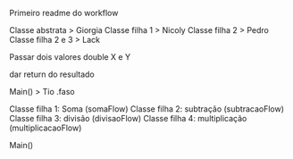 Primeiro readme do workflow

Classe abstrata > Giorgia
Classe filha 1 > Nicoly
Classe filha 2 > Pedro
Classe filha 2 e 3 > Lack

Passar dois valores double X e Y

dar return do resultado

Main() > Tio .faso

Classe filha 1:  Soma (somaFlow)
Classe filha 2: subtração (subtracaoFlow)
Classe filha 3: divisão (divisaoFlow)
Classe filha 4: multiplicação (multiplicacaoFlow)

Main() 